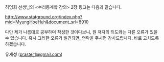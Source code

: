 허명회 선생님의 <수리통계학 강의> 2장 링크는 다음과 같습니다.

http://www.statground.org/index.php?mid=MyungHoeHuh&document_srl=8910

다만 제가 나름대로 공부하며 작성한 것이다보니, 원 저자의 의도와는 다른 오류가 있을 수 있습니다. 혹시 그러한 오류가 발견되면, 연락을 주시면 감사드립니다. 바로 고치도록 하겠습니다.

유재성 (praster1@gmail.com)